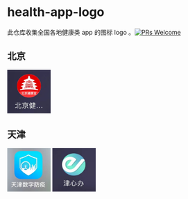 # health-app-logo

此仓库收集全国各地健康类 app 的图标 logo 。[![PRs Welcome](https://img.shields.io/badge/PRs-welcome-brightgreen.svg)](https://github.com/liruifengv/health-app-logo/pulls)

## 北京
<img src="./images/北京健康宝.png" width="100px" height="100px">

## 天津
<div>
  <img src="./images/天津数字防疫.png" width="100px" height="100px">
  <img src="./images/津心办.png" width="100px" height="100px">
<div>
